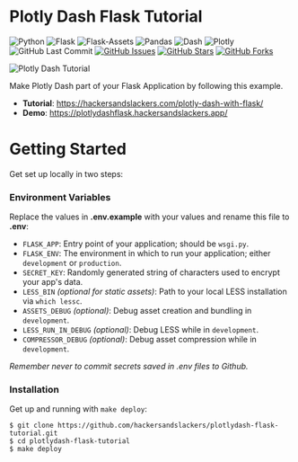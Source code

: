 # Plotly Dash Flask Tutorial

![Python](https://img.shields.io/badge/Python-^3.8-blue.svg?logo=python&longCache=true&logoColor=white&colorB=5e81ac&style=flat-square&colorA=4c566a)
![Flask](https://img.shields.io/badge/Flask-1.1.2-blue.svg?longCache=true&logo=flask&style=flat-square&logoColor=white&colorB=5e81ac&colorA=4c566a)
![Flask-Assets](https://img.shields.io/badge/Flask--Assets-v2.0-blue.svg?longCache=true&logo=flask&style=flat-square&logoColor=white&colorB=5e81ac&colorA=4c566a)
![Pandas](https://img.shields.io/badge/Pandas-v^1.0.0-blue.svg?longCache=true&logo=python&longCache=true&style=flat-square&logoColor=white&colorB=5e81ac&colorA=4c566a)
![Dash](https://img.shields.io/badge/Dash-v1.12.0-blue.svg?longCache=true&logo=python&longCache=true&style=flat-square&logoColor=white&colorB=5e81ac&colorA=4c566a)
![Plotly](https://img.shields.io/badge/Plotly-v4.8.1-blue.svg?longCache=true&logo=python&longCache=true&style=flat-square&logoColor=white&colorB=5e81ac&colorA=4c566a)
![GitHub Last Commit](https://img.shields.io/github/last-commit/google/skia.svg?style=flat-square&colorA=4c566a&colorB=a3be8c)
[![GitHub Issues](https://img.shields.io/github/issues/toddbirchard/plotlydash-flask-tutorial.svg?style=flat-square&colorA=4c566a&colorB=ebcb8b)](https://github.com/toddbirchard/plotlydash-flask-tutorial/issues)
[![GitHub Stars](https://img.shields.io/github/stars/toddbirchard/plotlydash-flask-tutorial.svg?style=flat-square&colorB=ebcb8b&colorA=4c566a)](https://github.com/toddbirchard/plotlydash-flask-tutorial/stargazers)
[![GitHub Forks](https://img.shields.io/github/forks/toddbirchard/plotlydash-flask-tutorial.svg?style=flat-square&colorA=4c566a&colorB=ebcb8b)](https://github.com/toddbirchard/plotlydash-flask-tutorial/network)

![Plotly Dash Tutorial](https://storage.googleapis.com/hackersandslackers-cdn/2018/12/Dash@2x.jpg)

Make Plotly Dash part of your Flask Application by following this example.

* **Tutorial**: https://hackersandslackers.com/plotly-dash-with-flask/
* **Demo**: https://plotlydashflask.hackersandslackers.app/

# Getting Started

Get set up locally in two steps:

### Environment Variables

Replace the values in **.env.example** with your values and rename this file to **.env**:

* `FLASK_APP`: Entry point of your application; should be `wsgi.py`.
* `FLASK_ENV`: The environment in which to run your application; either `development` or `production`.
* `SECRET_KEY`: Randomly generated string of characters used to encrypt your app's data.
* `LESS_BIN` *(optional for static assets)*: Path to your local LESS installation via `which lessc`.
* `ASSETS_DEBUG` *(optional)*: Debug asset creation and bundling in `development`.
* `LESS_RUN_IN_DEBUG` *(optional)*: Debug LESS while in `development`.
* `COMPRESSOR_DEBUG` *(optional)*: Debug asset compression while in `development`.


*Remember never to commit secrets saved in .env files to Github.*

### Installation

Get up and running with `make deploy`:

```shell
$ git clone https://github.com/hackersandslackers/plotlydash-flask-tutorial.git
$ cd plotlydash-flask-tutorial
$ make deploy
```
